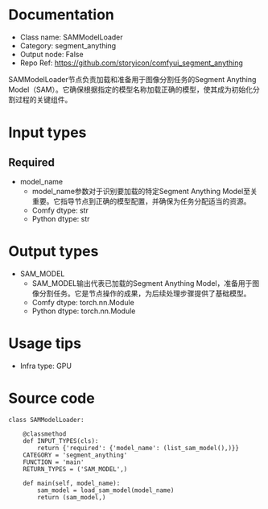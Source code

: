# Documentation
- Class name: SAMModelLoader
- Category: segment_anything
- Output node: False
- Repo Ref: https://github.com/storyicon/comfyui_segment_anything

SAMModelLoader节点负责加载和准备用于图像分割任务的Segment Anything Model（SAM）。它确保根据指定的模型名称加载正确的模型，使其成为初始化分割过程的关键组件。

# Input types
## Required
- model_name
    - model_name参数对于识别要加载的特定Segment Anything Model至关重要。它指导节点到正确的模型配置，并确保为任务分配适当的资源。
    - Comfy dtype: str
    - Python dtype: str

# Output types
- SAM_MODEL
    - SAM_MODEL输出代表已加载的Segment Anything Model，准备用于图像分割任务。它是节点操作的成果，为后续处理步骤提供了基础模型。
    - Comfy dtype: torch.nn.Module
    - Python dtype: torch.nn.Module

# Usage tips
- Infra type: GPU

# Source code
```
class SAMModelLoader:

    @classmethod
    def INPUT_TYPES(cls):
        return {'required': {'model_name': (list_sam_model(),)}}
    CATEGORY = 'segment_anything'
    FUNCTION = 'main'
    RETURN_TYPES = ('SAM_MODEL',)

    def main(self, model_name):
        sam_model = load_sam_model(model_name)
        return (sam_model,)
```